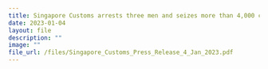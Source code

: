 ```yaml
---
title: Singapore Customs arrests three men and seizes more than 4,000 cartons of duty-unpaid cigarettes
date: 2023-01-04
layout: file
description: ""
image: ""
file_url: /files/Singapore_Customs_Press_Release_4_Jan_2023.pdf
---
```

